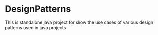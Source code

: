 # DesignPatterns
This is standalone java project for show the use cases of various design patterns used in java projects
